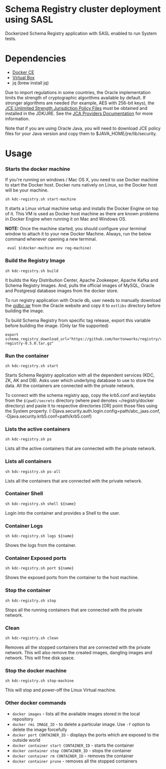 Schema Registry cluster deployment using SASL
=============================================

Dockerized Schema Registry application with SASL enabled to run System tests. 


# Dependencies

- [Docker CE](https://www.docker.com/community-edition#/download)
- [Virtual Box](https://www.virtualbox.org/wiki/Downloads)
- jq (brew install jq)

Due to import regulations in some countries, the Oracle implementation limits the strength of cryptographic algorithms 
available by default. If stronger algorithms are needed (for example, AES with 256-bit keys), the [JCE Unlimited Strength
Jurisdiction Policy Files](http://www.oracle.com/technetwork/java/javase/downloads/index.html) must be obtained and 
installed in the JDK/JRE. See the [JCA Providers Documentation](https://docs.oracle.com/javase/8/docs/technotes/guides/security/SunProviders.html) 
for more information.
 
Note that if you are using Oracle Java, you will need to download JCE policy files for your Java version and copy them 
to $JAVA_HOME/jre/lib/security.

# Usage

### Starts the docker machine

If you're running on windows / Mac OS X, you need to use Docker machine to start the Docker host. Docker runs natively on
Linux, so the Docker host will be your machine. 

```
sh kdc-registry.sh start-machine
```
It starts a Linux virtual machine setup and installs the Docker Engine on top of it.
This VM is used as Docker host machine as there are known problems in Docker Engine when
running it on Mac and Windows OS.

<B>NOTE:</B> Once the machine started, you should configure your terminal window to attach it to your new Docker Machine.
Always, run the below command whenever opening a new terminal.

``` eval $(docker-machine env reg-machine)```

### Build the Registry Image
```
sh kdc-registry.sh build
```

It builds the Key Distribution Center, Apache Zookeeper, Apache Kafka and Schema Registry Images.
And, pulls the official images of MySQL, Oracle and Postgresql database images from the docker store.

To run registry application with Oracle db, user needs to manually download the [ojdbc.jar](http://www.oracle.com/technetwork/database/features/jdbc/jdbc-drivers-12c-download-1958347.html) from the Oracle website and 
copy it to `extlibs` directory before building the image.

To build Schema Registry from specific tag release, export this variable before building the image. (Only tar file supported)
```
export schema_registry_download_url="https://github.com/hortonworks/registry/releases/download/v0.5.0/hortonworks-registry-0.5.0.tar.gz"
```

### Run the container
```
sh kdc-registry.sh start
```

Starts Schema Registry application with all the dependent services (KDC, ZK, AK and DB). Asks user 
which underlying database to use to store the data. All the containers are connected with the 
private network.

To connect with the schema registry app, copy the krb5.conf and keytabs from the `$(pwd)/secrets` directory (where pwd 
denotes ~/registry/docker directory) and paste it to respective directories [OR] point those files using the System property.
(-Djava.security.auth.login.config=path/abc_jaas.conf, -Djava.security.krb5.conf=path/krb5.conf)

### Lists the active containers
```
sh kdc-registry.sh ps
```
Lists all the active containers that are connected with the private network.

### Lists all containers
```
sh kdc-registry.sh ps-all
```
Lists all the containers that are connected with the private network.

### Container Shell
```
sh kdc-registry.sh shell ${name}
```
Login into the container and provides a Shell to the user.

### Container Logs
```
sh kdc-registry.sh logs ${name}
```
Shows the logs from the container.

### Container Exposed ports
```
sh kdc-registry.sh port ${name}
```
Shows the exposed ports from the container to the host machine.

### Stop the container
```
sh kdc-registry.sh stop
```
Stops all the running containers that are connected with the private network. 

### Clean
```
sh kdc-registry.sh clean
```
Removes all the stopped containers that are connected with the private network. This will also remove the created images, dangling images and network. This will
free disk space. 

### Stop the docker machine
```
sh kdc-registry.sh stop-machine
```
This will stop and power-off the Linux Virtual machine.

### Other docker commands

- `docker images` - lists all the available images stored in the local repository
- `docker rmi IMAGE_ID` - to delete a particular image. Use `-f` option to delete the image forcefully
- `docker port CONTAINER_ID` - displays the ports which are exposed to the outside world
- `docker container start CONTAINER_ID` - starts the container
- `docker container stop CONTAINER_ID` - stops the container
- `docker container rm CONTAINER_ID` - removes the container
- `docker container prune` - removes all the stopped containers